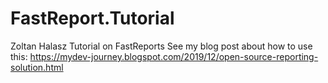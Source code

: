 # FastReport.Tutorial
Zoltan Halasz Tutorial on FastReports
See my blog post about how to use this: https://mydev-journey.blogspot.com/2019/12/open-source-reporting-solution.html
